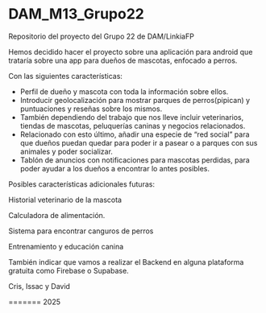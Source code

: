  # DAM_M13_Grupo22
Repositorio del proyecto del Grupo 22 de DAM/LinkiaFP

Hemos decidido hacer el proyecto sobre una aplicación para android que trataría sobre una app para dueños de mascotas, enfocado a perros.

Con las siguientes características:

- Perfil de dueño y mascota con toda la información sobre ellos. 
- Introducir geolocalización para mostrar parques de perros(pipican) y puntuaciones y reseñas sobre los mismos. 
- También dependiendo del trabajo que nos lleve incluir veterinarios, tiendas de mascotas, peluquerías caninas y negocios relacionados. 
- Relacionado con esto último, añadir una especie de “red social” para que dueños puedan quedar para poder ir a pasear o a parques con sus animales y poder socializar. 
- Tablón de anuncios con notificaciones para mascotas perdidas, para poder ayudar a los dueños a encontrar lo antes posibles. 
 

Posibles características adicionales futuras: 
 

Historial veterinario de la mascota 

Calculadora de alimentación. 

Sistema para encontrar canguros de perros 

Entrenamiento y educación canina 



También indicar que vamos a realizar el Backend en alguna plataforma gratuita como Firebase o Supabase. 

Cris, Issac y David


=======
2025

